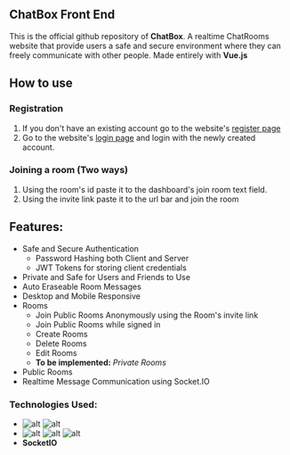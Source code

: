 ## ChatBox Front End
This is the official github repository of **ChatBox**. A realtime ChatRooms website that provide users a safe and secure environment where they can freely communicate with other people. Made entirely with **Vue.js**



## How to use
### Registration
1. If you don't have an existing account go to the website's [register page](https://pipaolo.github.io/chat-box/#/register)
2. Go to the website's [login page](https://pipaolo.github.io/chat-box/#/login) and login with the newly created account.

### Joining a room (Two ways)
1. Using the room's id paste it to the dashboard's join room text field.
2.  Using the invite link paste it to the url bar and join the room


## Features:
- Safe and Secure Authentication
  - Password Hashing both Client and Server
  - JWT Tokens for storing client credentials
- Private and Safe for Users and Friends to Use
- Auto Eraseable Room Messages
- Desktop and Mobile Responsive
- Rooms
  - Join Public Rooms Anonymously using the Room's invite link
  - Join Public Rooms while signed in
  - Create Rooms
  - Delete Rooms
  - Edit Rooms
  - **To be implemented:** *Private Rooms*
- Public Rooms
- Realtime Message Communication using Socket.IO


### Technologies Used:
- ![alt](https://img.shields.io/badge/vuejs%20-%2335495e.svg?&style=for-the-badge&logo=vue.js&logoColor=%234FC08D) ![alt](https://img.shields.io/badge/node.js%20-%2343853D.svg?&style=for-the-badge&logo=node.js&logoColor=white)
- ![alt](https://img.shields.io/badge/javascript%20-%23323330.svg?&style=for-the-badge&logo=javascript&logoColor=%23F7DF1E)
 ![alt](https://img.shields.io/badge/html5%20-%23E34F26.svg?&style=for-the-badge&logo=html5&logoColor=white)
![alt](https://img.shields.io/badge/css3%20-%231572B6.svg?&style=for-the-badge&logo=css3&logoColor=white)
- **SocketIO**


